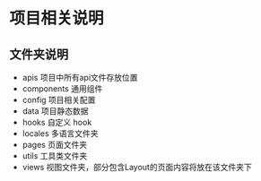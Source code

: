 # 项目相关说明

## 文件夹说明

- apis 项目中所有api文件存放位置
- components 通用组件
- config 项目相关配置
- data 项目静态数据
- hooks 自定义 hook
- locales 多语言文件夹
- pages 页面文件夹
- utils 工具类文件夹
- views 视图文件夹，部分包含Layout的页面内容将放在该文件夹下
